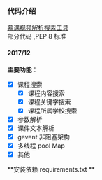 ### 代码介绍  
[慕课视频解析搜索工具](http://www.feemic.cn/mooc)  
部分代码 ,PEP 8 标准
#### 2017/12

**主要功能**：

- [x] 课程搜索
    - [x] 课程内容搜索
    - [x] 课程关键字搜索
    - [x] 课程所属学校搜索

- [x] 参数解析
- [x] 课件文本解析
- [x] gevent 非阻塞架构  
- [x] 多线程 pool Map
- [x] 其他

**安装依赖 requirements.txt **

